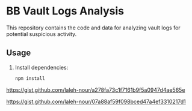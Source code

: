 # BB Vault Logs Analysis

This repository contains the code and data for analyzing vault logs for potential suspicious activity.

## Usage
1. Install dependencies:
   ```bash
   npm install
https://gist.github.com/laleh-nour/a278fa73c1f7161b9f5a0947d4ae565e

https://gist.github.com/laleh-nour/07a88af59f098bced47a4ef3310217d1

